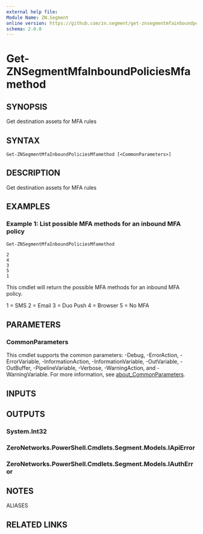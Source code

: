 ```yaml
---
external help file:
Module Name: ZN.Segment
online version: https://github.com/zn.segment/get-znsegmentmfainboundpoliciesmfamethod
schema: 2.0.0
---
```


# Get-ZNSegmentMfaInboundPoliciesMfamethod

## SYNOPSIS
Get destination assets for MFA rules

## SYNTAX

```
Get-ZNSegmentMfaInboundPoliciesMfamethod [<CommonParameters>]
```

## DESCRIPTION
Get destination assets for MFA rules

## EXAMPLES

### Example 1: List possible MFA methods for an inbound MFA policy
```powershell
Get-ZNSegmentMfaInboundPoliciesMfamethod
```

```output
2
4
3
5
1
```

This cmdlet will return the possible MFA methods for an inbound MFA policy.

1 = SMS
2 = Email
3 = Duo Push
4 = Browser
5 = No MFA

## PARAMETERS

### CommonParameters
This cmdlet supports the common parameters: -Debug, -ErrorAction, -ErrorVariable, -InformationAction, -InformationVariable, -OutVariable, -OutBuffer, -PipelineVariable, -Verbose, -WarningAction, and -WarningVariable. For more information, see [about_CommonParameters](http://go.microsoft.com/fwlink/?LinkID=113216).

## INPUTS

## OUTPUTS

### System.Int32

### ZeroNetworks.PowerShell.Cmdlets.Segment.Models.IApiError

### ZeroNetworks.PowerShell.Cmdlets.Segment.Models.IAuthError

## NOTES

ALIASES

## RELATED LINKS

